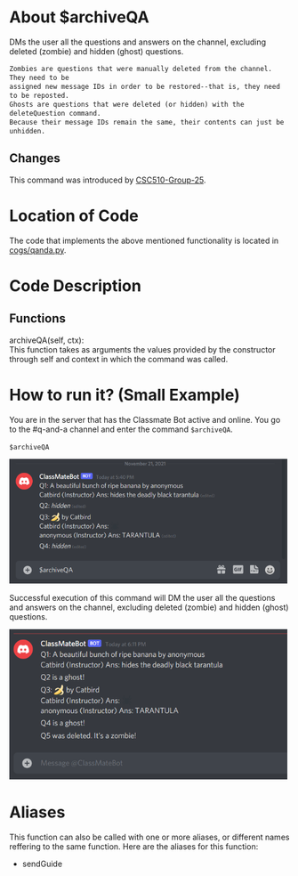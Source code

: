 # About $archiveQA

DMs the user all the questions and answers on the channel, excluding deleted (zombie) and hidden (ghost) questions.

```
Zombies are questions that were manually deleted from the channel. They need to be
assigned new message IDs in order to be restored--that is, they need to be reposted.
Ghosts are questions that were deleted (or hidden) with the deleteQuestion command.
Because their message IDs remain the same, their contents can just be unhidden.
```

## Changes

This command was introduced by [CSC510-Group-25](https://github.com/CSC510-Group-25/ClassMateBot/).

# Location of Code
The code that implements the above mentioned functionality is located in [cogs/qanda.py](https://github.com/CSC510-Group-25/ClassMateBot/blob/main/cogs/qanda.py).

# Code Description
## Functions
archiveQA(self, ctx): <br>
This function takes as arguments the values provided by the constructor through self and context in which the command was called.

# How to run it? (Small Example)
You are in the server that has the Classmate Bot active and online. You go to
the #q-and-a channel and enter the command `$archiveQA`.

`$archiveQA`

<img src="https://github.com/CSC510-Group-25/ClassMateBot/blob/group25-command-docs/data/proj3media/archiveQA/archive1.png?raw=true" width="500">

Successful execution of this command will DM the user all the questions and answers on the channel, excluding deleted (zombie) and hidden (ghost) questions.

<img src="https://github.com/CSC510-Group-25/ClassMateBot/blob/group25-command-docs/data/proj3media/archiveQA/archive2.png?raw=true" width="500">

# Aliases

This function can also be called with one or more aliases, or different names reffering to the same function. Here are the aliases for this function:

 - sendGuide
